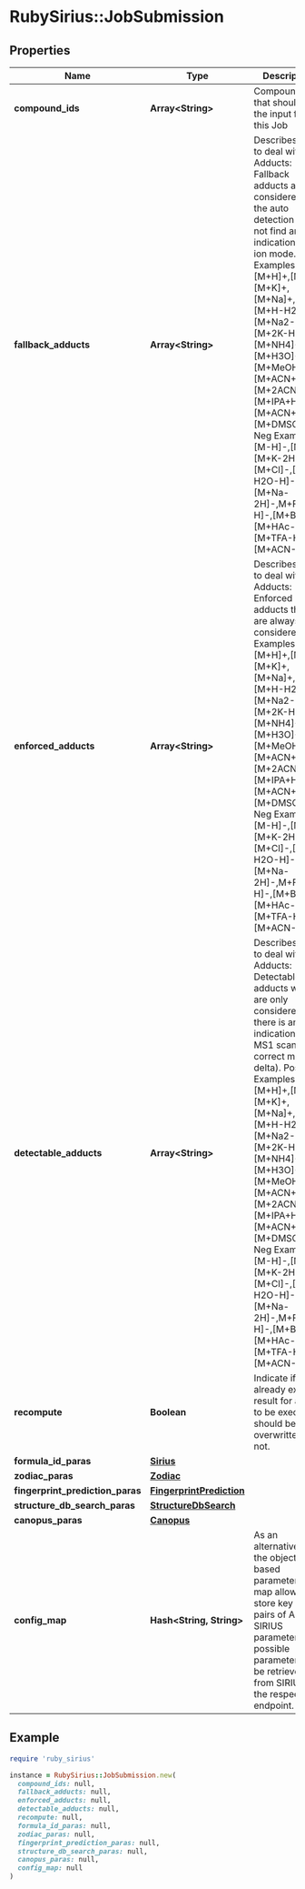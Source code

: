 # RubySirius::JobSubmission

## Properties

| Name | Type | Description | Notes |
| ---- | ---- | ----------- | ----- |
| **compound_ids** | **Array&lt;String&gt;** | Compounds that should be the input for this Job | [optional] |
| **fallback_adducts** | **Array&lt;String&gt;** | Describes how to deal with Adducts: Fallback adducts are considered if the auto detection did not find any indication for an ion mode.  Pos Examples: [M+H]+,[M]+,[M+K]+,[M+Na]+,[M+H-H2O]+,[M+Na2-H]+,[M+2K-H]+,[M+NH4]+,[M+H3O]+,[M+MeOH+H]+,[M+ACN+H]+,[M+2ACN+H]+,[M+IPA+H]+,[M+ACN+Na]+,[M+DMSO+H]+  Neg Examples: [M-H]-,[M]-,[M+K-2H]-,[M+Cl]-,[M-H2O-H]-,[M+Na-2H]-,M+FA-H]-,[M+Br]-,[M+HAc-H]-,[M+TFA-H]-,[M+ACN-H]- | [optional] |
| **enforced_adducts** | **Array&lt;String&gt;** | Describes how to deal with Adducts:  Enforced adducts that are always considered.  Pos Examples: [M+H]+,[M]+,[M+K]+,[M+Na]+,[M+H-H2O]+,[M+Na2-H]+,[M+2K-H]+,[M+NH4]+,[M+H3O]+,[M+MeOH+H]+,[M+ACN+H]+,[M+2ACN+H]+,[M+IPA+H]+,[M+ACN+Na]+,[M+DMSO+H]+  Neg Examples: [M-H]-,[M]-,[M+K-2H]-,[M+Cl]-,[M-H2O-H]-,[M+Na-2H]-,M+FA-H]-,[M+Br]-,[M+HAc-H]-,[M+TFA-H]-,[M+ACN-H]- | [optional] |
| **detectable_adducts** | **Array&lt;String&gt;** | Describes how to deal with Adducts: Detectable adducts which are only considered if there is an indication in the MS1 scan (e.g. correct mass delta).  Pos Examples: [M+H]+,[M]+,[M+K]+,[M+Na]+,[M+H-H2O]+,[M+Na2-H]+,[M+2K-H]+,[M+NH4]+,[M+H3O]+,[M+MeOH+H]+,[M+ACN+H]+,[M+2ACN+H]+,[M+IPA+H]+,[M+ACN+Na]+,[M+DMSO+H]+  Neg Examples: [M-H]-,[M]-,[M+K-2H]-,[M+Cl]-,[M-H2O-H]-,[M+Na-2H]-,M+FA-H]-,[M+Br]-,[M+HAc-H]-,[M+TFA-H]-,[M+ACN-H]- | [optional] |
| **recompute** | **Boolean** | Indicate if already existing result for a tool to be executed should be overwritten or not. | [optional] |
| **formula_id_paras** | [**Sirius**](Sirius.md) |  | [optional] |
| **zodiac_paras** | [**Zodiac**](Zodiac.md) |  | [optional] |
| **fingerprint_prediction_paras** | [**FingerprintPrediction**](FingerprintPrediction.md) |  | [optional] |
| **structure_db_search_paras** | [**StructureDbSearch**](StructureDbSearch.md) |  | [optional] |
| **canopus_paras** | [**Canopus**](Canopus.md) |  | [optional] |
| **config_map** | **Hash&lt;String, String&gt;** | As an alternative to the object based parameters, this map allows to store key value pairs  of ALL SIRIUS parameters. All possible parameters can be retrieved from SIRIUS via the respective endpoint. | [optional] |

## Example

```ruby
require 'ruby_sirius'

instance = RubySirius::JobSubmission.new(
  compound_ids: null,
  fallback_adducts: null,
  enforced_adducts: null,
  detectable_adducts: null,
  recompute: null,
  formula_id_paras: null,
  zodiac_paras: null,
  fingerprint_prediction_paras: null,
  structure_db_search_paras: null,
  canopus_paras: null,
  config_map: null
)
```

